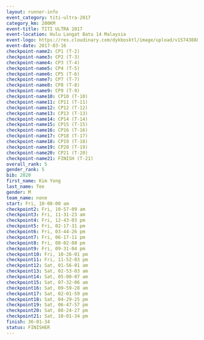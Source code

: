 ```yaml
---
layout: runner-info 
event_category: titi-ultra-2017 
category_km: 200KM 
event-title: TITI ULTRA 2017 
event-location: Hulu Langat Batu 14 Malaysia 
event-logo: https://res.cloudinary.com/dykbosktl/image/upload/v1574388892/Logo/titi250km_2017_logo_vstx0h.jpg 
event-date: 2017-03-16 
checkpoint-name2: CP1 (T-2) 
checkpoint-name3: CP2 (T-3) 
checkpoint-name4: CP3 (T-4) 
checkpoint-name5: CP4 (T-5) 
checkpoint-name6: CP5 (T-6) 
checkpoint-name7: CP7 (T-7) 
checkpoint-name8: CP8 (T-8) 
checkpoint-name9: CP9 (T-9) 
checkpoint-name10: CP10 (T-10) 
checkpoint-name11: CP11 (T-11) 
checkpoint-name12: CP12 (T-12) 
checkpoint-name13: CP13 (T-13) 
checkpoint-name14: CP14 (T-14) 
checkpoint-name15: CP15 (T-15) 
checkpoint-name16: CP16 (T-16) 
checkpoint-name17: CP18 (T-17) 
checkpoint-name18: CP19 (T-18) 
checkpoint-name19: CP20 (T-19) 
checkpoint-name20: CP21 (T-20) 
checkpoint-name21: FINISH (T-21) 
overall_rank: 5
gender_rank: 5
bib: 2020
first_name: Kim Yong
last_name: Tee
gender: M
team_name: none
start: Fri, 10-00-00 am
checkpoint2: Fri, 10-57-09 am
checkpoint3: Fri, 11-31-23 am
checkpoint4: Fri, 12-43-03 pm
checkpoint5: Fri, 02-17-31 pm
checkpoint6: Fri, 03-44-26 pm
checkpoint7: Fri, 06-17-11 pm
checkpoint8: Fri, 08-02-08 pm
checkpoint9: Fri, 09-31-04 pm
checkpoint10: Fri, 10-26-01 pm
checkpoint11: Fri, 11-52-03 pm
checkpoint12: Sat, 01-56-01 am
checkpoint13: Sat, 02-53-03 am
checkpoint14: Sat, 05-00-07 am
checkpoint15: Sat, 07-32-06 am
checkpoint16: Sat, 09-59-28 am
checkpoint17: Sat, 02-01-59 pm
checkpoint18: Sat, 04-29-25 pm
checkpoint19: Sat, 06-47-57 pm
checkpoint20: Sat, 08-24-27 pm
checkpoint21: Sat, 10-01-34 pm
finish: 36-01-34
status: FINISHER
---
```


